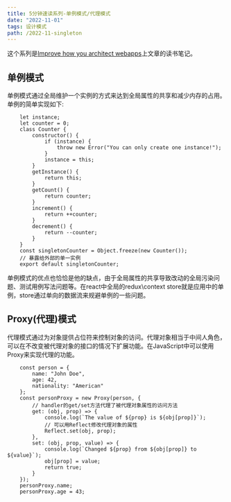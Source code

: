 ```yaml
---
title: 5分钟速读系列-单例模式/代理模式
date: "2022-11-01"  
tags: 设计模式
path: /2022-11-singleton
---
```


这个系列是[Improve how you architect webapps](https://www.patterns.dev/)上文章的读书笔记。

## 单例模式
单例模式通过全局维护一个实例的方式来达到全局属性的共享和减少内存的占用。单例的简单实现如下:  


        let instance;
        let counter = 0;
        class Counter {
            constructor() {
                if (instance) {
                    throw new Error("You can only create one instance!");
                }
                instance = this;
            }
            getInstance() {
                return this;
            }
            getCount() {
                return counter;
            }
            increment() {
                return ++counter;
            }
            decrement() {
                return --counter;
            }
        }
        const singletonCounter = Object.freeze(new Counter());
        // 暴露给外部的单一实例
        export default singletonCounter;

单例模式的优点也恰恰是他的缺点，由于全局属性的共享导致改动的全局污染问题、测试用例写法问题等。在react中全局的redux\context store就是应用中的单例，store通过单向的数据流来规避单例的一些问题。

## Proxy(代理)模式
代理模式通过为对象提供占位符来控制对象的访问。代理对象相当于中间人角色，可以在不改变被代理对象的接口的情况下扩展功能。在JavaScript中可以使用Proxy来实现代理的功能。


        const person = {
            name: "John Doe",
            age: 42,
            nationality: "American"
        };
        const personProxy = new Proxy(person, {
            // handler的get/set方法代理了被代理对象属性的访问方法
            get: (obj, prop) => {
                console.log(`The value of ${prop} is ${obj[prop]}`);
                // 可以用Reflect修改代理对象的属性
                Reflect.set(obj, prop);
            },
            set: (obj, prop, value) => {
                console.log(`Changed ${prop} from ${obj[prop]} to ${value}`);
                obj[prop] = value;
                return true;
            }
        });
        personProxy.name;
        personProxy.age = 43;


